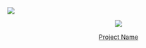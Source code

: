 
<!-- head -->
<img src="https://capsule-render.vercel.app/api?type=waving&color=auto&height=200&section=header&text=대학생&nbsp;사회성_증대를_위한_모임_추천_서비스&fontSize=20" />


<!-- body -->
<p align="center">
  <img src="your-gif-url-here.gif">
</p>

<p align="center">
  <a href="link-to-your-project">Project Name</a>
</p>
